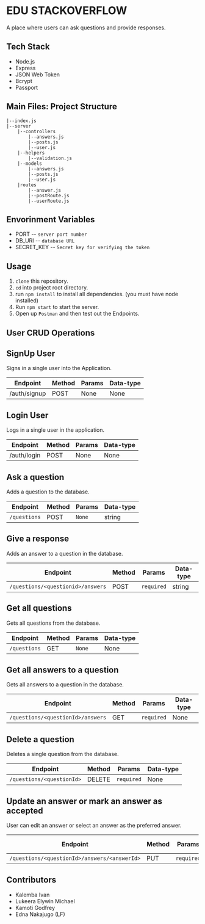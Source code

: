 # EDU STACKOVERFLOW

A place where users can ask questions and provide responses.

## Tech Stack <br>
- Node.js
- Express
- JSON Web Token
- Bcrypt
- Passport

## Main Files: Project Structure

    |--index.js
    |--server
        |--controllers
            |--answers.js
            |--posts.js
            |--user.js
        |--helpers
            |--validation.js
        |--models
            |--answers.js
            |--posts.js
            |--user.js
        |routes
            |--answer.js
            |--postRoute.js
            |--userRoute.js

## Envorinment Variables

- PORT -- `server port number`
- DB_URI -- `database URL`
- SECRET_KEY -- `Secret key for verifying the token`

## Usage
1. `clone` this repository.
2. `cd` into project root directory.
3. run `npm install` to install all dependencies. (you must have node installed)
4. Run `npm start` to start the server.
5. Open up `Postman` and then test out the Endpoints.

## User CRUD Operations

## SignUp User

Signs in a single user into the Application.

|**Endpoint**|**Method**|**Params**|**Data-type**|
|---|---|---|---|
|/auth/signup|POST|None|None|

## Login User

Logs in a single user in the application.

|**Endpoint**|**Method**|**Params**|**Data-type**|
|---|---|---|---|
|/auth/login|POST|None|None|
    
## Ask a question

Adds a question to the database.

|**Endpoint**|**Method**|**Params**|**Data-type**|
|---|---|---|---|
|`/questions`|POST|`None`|string

## Give a response

Adds an answer to a question in the database.

|**Endpoint**|**Method**|**Params**|**Data-type**|
|---|---|---|---|
|`/questions/<questionid>/answers`|POST|`required`|string|

## Get all questions

Gets all questions from the database.

**Endpoint**|**Method**|**Params**|**Data-type**
---|---|---|---
`/questions`|GET|`None`|None

## Get all answers to a question

Gets all answers to a question in the database.

**Endpoint**|**Method**|**Params**|**Data-type**
---|---|---|---
`/questions/<questionId>/answers`|GET|`required`|None

## Delete a question

Deletes a single question from the database.

**Endpoint**|**Method**|**Params**|**Data-type**
---|---|---|---
`/questions/<questionId>`|DELETE|`required`|None

## Update an answer or mark an answer as accepted

User can edit an answer or select an answer as the preferred answer.

**Endpoint**|**Method**|**Params**|**Data-type**
---|---|---|---
`/questions/<questionId>/answers/<answerId>`|PUT|`required`|string

## Contributors

- Kalemba Ivan
- Lukeera Elywin Michael
- Kamoti Godfrey
- Edna Nakajugo (LF)